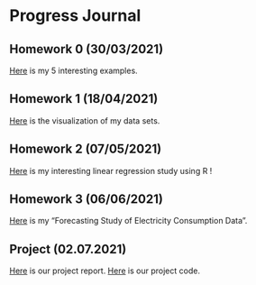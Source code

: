 ﻿# Progress Journal

## Homework 0 (30/03/2021)

[Here](files/interesting_examples.html) is my 5 interesting examples.

## Homework 1 (18/04/2021)

[Here](files/HW1/homework1.html) is the visualization of my data sets.

## Homework 2 (07/05/2021)

[Here](files/HW2/Homework2.html) is my interesting linear regression study using R !

## Homework 3 (06/06/2021)

[Here](files/HW3/Homework3.html) is my “Forecasting Study of Electricity Consumption Data”.

## Project (02.07.2021)

[Here](files/Project/projectreport.html) is our project report.
[Here](files/Project/project.Rmd) is our project code.


